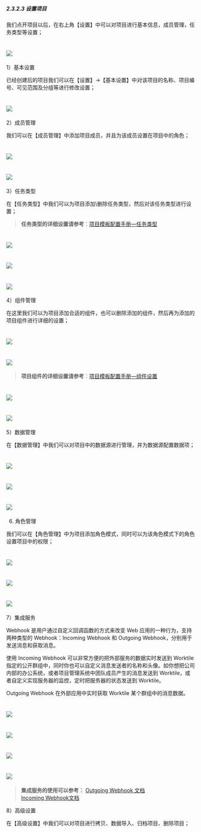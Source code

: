##### 2.3.2.3 设置项目

我们点开项目以后，在右上角【设置】中可以对项目进行基本信息，成员管理，任务类型等设置；

# ![](/assets/08-设置项目-设置1.png)

1）基本设置

已经创建后的项目我们可以在【设置】→【基本设置】中对该项目的名称、项目编号、可见范围及分组等进行修改设置；

# ![](/assets/08-设置项目-设置-基本设置1.png)


2）成员管理

我们可以在【成员管理】中添加项目成员，并且为该成员设置在项目中的角色；

# ![](/assets/08-设置项目-设置-成员管理1.png)

# ![](/assets/08-设置项目-设置-成员管理2.png)

3）任务类型

在【任务类型】中我们可以为项目添加\删除任务类型，然后对该任务类型进行设置；

> **任务类型的详细设置请参考**：[项目模板配置手册—任务类型](/guan-li-yuan-shou-ce/xiang-mu-mo-ban-pei-zhi-shou-ce/pei-zhi-shi-li-yan-shi/ren-wu-lei-xing.md)

# ![](/assets/08-设置项目-设置-任务类型1.png)

# ![](/assets/08-设置项目-设置-任务类型2.png)

# ![](/assets/08-设置项目-设置-任务类型-配置.png)

4）组件管理

在这里我们可以为项目添加合适的组件，也可以删除添加的组件，然后再为添加的项目组件进行详细的设置；

# ![](/assets/08-设置项目-设置-组件管理1.png)

# ![](/assets/08-设置项目-设置-组件管理3.png)

> **项目组件的详细设置请参考**：[项目模板配置手册—组件设置](/guan-li-yuan-shou-ce/xiang-mu-mo-ban-pei-zhi-shou-ce/pei-zhi-shi-li-yan-shi/xiang-mu-mo-ban-pei-zhi/zu-jian-she-zhi.md)

# ![](/assets/08-设置项目-设置-组件管理4.png)

# ![](/assets/08-设置项目-设置-组件管理5.png)

5）数据管理

在【数据管理】中我们可以对项目中的数据源进行管理，并为数据源配置数据项；

# ![](/assets/09-设置项目-设置-数据管理1.png)

# ![](/assets/09-设置项目-设置-数据管理2.png)

# ![](/assets/09-设置项目-设置-数据管理3.png)

6) 角色管理

我们可以在【角色管理】中为项目添加角色模式，同时可以为该角色模式下的角色设置项目中的权限；

# ![](/assets/10-设置项目-设置-角色管理1.png)

# ![](/assets/10-设置项目-设置-角色管理2.png)

# ![](/assets/10-设置项目-设置-角色管理3.png)

7）集成服务

Webhook 是用户通过自定义回调函数的方式来改变 Web 应用的一种行为，支持两种类型的 Webhook：Incoming Webhook 和 Outgoing Webhook，分别用于发送消息和获取消息。

使用 Incoming Webhook 可以非常方便的把外部服务的数据实时发送到 Worktile 指定的公开群组中，同时你也可以自定义消息发送者的名称和头像。如你想把公司内部的办公系统，或者项目管理系统中团队成员产生的消息发送到 Worktile，或者自定义实现服务器的监控，定时把服务器的状态发送到 Worktile。

Outgoing Webhook 在外部应用中实时获取 Worktile 某个群组中的消息数据。

# ![](/assets/11-设置项目-设置-集成服务1.png)

# ![](/assets/11-设置项目-设置-集成服务2.png)

# ![](/assets/11-设置项目-设置-集成服务3.png)

# ![](/assets/11-设置项目-设置-集成服务4.png)

> **集成服务的使用可以参考：** 
[Outgoing Webhook 文档 ](https://dev.worktile.com/document/project-outgoing-webhook)  
[Incoming Webhook文档](https://dev.worktile.com/document/project-incoming-webhook)

8）高级设置

在【高级设置】中我们可以对项目进行拷贝、数据导入、归档项目、删除项目；

